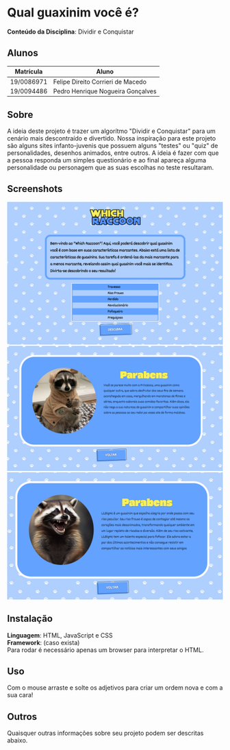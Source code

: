 # Qual guaxinim você é?


**Conteúdo da Disciplina**: Dividir e Conquistar<br>

## Alunos
|Matrícula | Aluno |
| -- | -- |
| 19/0086971  |  Felipe Direito Corrieri de Macedo |
| 19/0094486  |  Pedro Henrique Nogueira Gonçalves |

## Sobre 
A ideia deste projeto é trazer um algorítmo "Dividir e Conquistar" para um cenário mais descontraído e divertido. Nossa inspiração para este projeto são alguns sites infanto-juvenis que possuem alguns "testes" ou "quiz" de personalidades, desenhos animados, entre outros. A ideia é fazer com que a pessoa responda um simples questionário e ao final apareça alguma personalidade ou personagem que as suas escolhas no teste resultaram. 

## Screenshots
![alt text](https://github.com/projeto-de-algoritmos/D-C_Teste_de_Personagem/blob/master/app/assets/readme1.png?raw=true)
![alt text](https://github.com/projeto-de-algoritmos/D-C_Teste_de_Personagem/blob/master/app/assets/readme2.png?raw=true)
![alt text](https://github.com/projeto-de-algoritmos/D-C_Teste_de_Personagem/blob/master/app/assets/readme3.png?raw=true)

## Instalação 
**Linguagem**: HTML, JavaScript e CSS<br>
**Framework**: (caso exista)<br>
Para rodar é necessário apenas um browser para interpretar o HTML.

## Uso 
Com o mouse arraste e solte os adjetivos para criar um ordem nova e com a sua cara!

## Outros 
Quaisquer outras informações sobre seu projeto podem ser descritas abaixo.



